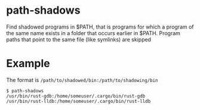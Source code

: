 # path-shadows

Find shadowed programs in $PATH, that is programs for which a program of the same name exists in a folder that occurs earlier in $PATH.
Program paths that point to the same file (like symlinks) are skipped

# Example

The format is `/path/to/shadowed/bin:/path/to/shadowing/bin`

```
$ path-shadows
/usr/bin/rust-gdb:/home/someuser/.cargo/bin/rust-gdb
/usr/bin/rust-lldb:/home/someuser/.cargo/bin/rust-lldb
```